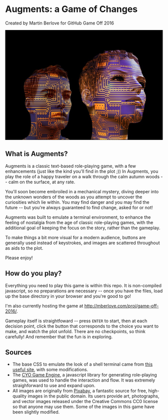 # Augments: a Game of Changes
Created by Martin Berlove for GitHub Game Off 2016

![Augments: a game of changes | GitHub Game Off 2016](https://github.com/chaimedes/game-off-2016/blob/master/images/intro2.jpg)
## What is Augments?
Augments is a classic text-based role-playing game, with a few enhancements (just like the kind you'll find in the plot ;))
In Augments, you play the role of a happy traveler on a walk through the calm autumn woods -- calm on the surface, at any rate. 

You'll soon become embroiled in a mechanical mystery, diving deeper into the unknown wonders of the woods as you attempt to uncover the curiosities which lie within. You may find danger and you may find the future -- but you're always guaranteed to find change, asked for or not!

Augments was built to emulate a terminal environment, to enhance the feeling of nostalgia from the age of classic role-playing games, with the additional goal of keeping the focus on the story, rather than the gameplay. 

To make things a bit more visual for a modern audience, buttons are generally used instead of keystrokes, and images are scattered throughout as aids to the plot.

Please enjoy!

## How do you play?
Everything you need to play this game is within this repo. It is non-compiled javascript, so no preparations are necessary -- once you have the files, load up the base directory in your browser and you're good to go!

I'm also currently hosting the game at http://mberlove.com/proj/game-off-2016/.

Gameplay itself is straightfoward -- press `ENTER` to start, then at each decision point, click the button that corresponds to the choice you want to make, and watch the plot unfold. There are no checkpoints, so think carefully! And remember that the fun is in exploring.

## Sources
- The base CSS to emulate the look of a shell terminal came from [this useful site](http://www.codechewing.com/library/mac-terminal-shell-css-html/), with some modifications.
- The [CYO Game Engine](https://github.com/danielstern/cyo), a javascript library for generating role-playing games, was used to handle the interaction and flow. It was extremely straighforward to use and expand upon.
- All images are originally from [Pixabay](https://pixabay.com/), a fantastic source for free, high-quality images in the public domain. Its users provide art, photographs, and vector images released under the Creative Commons CC0 license so that anyone may use them. Some of the images in this game have been slightly modified.

